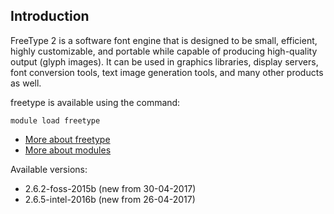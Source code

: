 ## Introduction
FreeType 2 is a software font engine that is designed to be small, efficient, highly customizable, and portable while capable of producing high-quality output (glyph images). It can be used in graphics libraries, display servers, font conversion tools, text image generation tools, and many other products as well. 

freetype is available using the command:

```
module load freetype
```

* [More about freetype](http://freetype.org)
* [More about modules](Local:/systems/lisa/software/modules)

Available versions:

* 2.6.2-foss-2015b (new from 30-04-2017)
* 2.6.5-intel-2016b (new from 26-04-2017)
